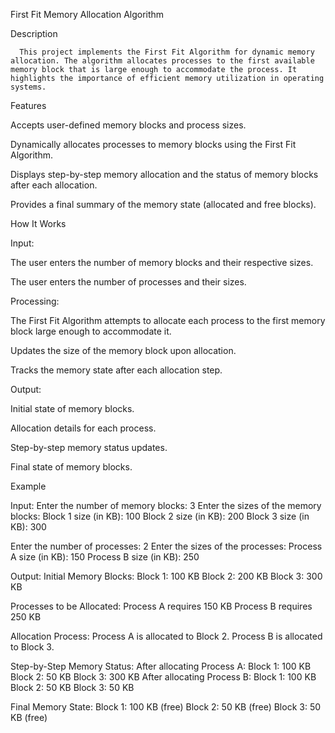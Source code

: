 First Fit Memory Allocation Algorithm

Description

      This project implements the First Fit Algorithm for dynamic memory allocation. The algorithm allocates processes to the first available memory block that is large enough to accommodate the process. It highlights the importance of efficient memory utilization in operating systems.

Features

  Accepts user-defined memory blocks and process sizes.

  Dynamically allocates processes to memory blocks using the First Fit Algorithm.

  Displays step-by-step memory allocation and the status of memory blocks after each allocation.

  Provides a final summary of the memory state (allocated and free blocks).

How It Works

Input:

  The user enters the number of memory blocks and their respective sizes.

  The user enters the number of processes and their sizes.

Processing:

  The First Fit Algorithm attempts to allocate each process to the first memory block large enough to accommodate it.

  Updates the size of the memory block upon allocation.

  Tracks the memory state after each allocation step.

Output:

  Initial state of memory blocks.

  Allocation details for each process.

  Step-by-step memory status updates.

  Final state of memory blocks.

Example

  Input:
  Enter the number of memory blocks: 3
      Enter the sizes of the memory blocks:
      Block 1 size (in KB): 100
      Block 2 size (in KB): 200
      Block 3 size (in KB): 300

 Enter the number of processes: 2
      Enter the sizes of the processes:
      Process A size (in KB): 150
      Process B size (in KB): 250
      
  Output:
  Initial Memory Blocks:
      Block 1: 100 KB
      Block 2: 200 KB
      Block 3: 300 KB
      
  Processes to be Allocated:
      Process A requires 150 KB
      Process B requires 250 KB
      
  Allocation Process:
      Process A is allocated to Block 2.
      Process B is allocated to Block 3.
      
   Step-by-Step Memory Status:
      After allocating Process A:
        Block 1: 100 KB
        Block 2: 50 KB
        Block 3: 300 KB
      After allocating Process B:
        Block 1: 100 KB
        Block 2: 50 KB
        Block 3: 50 KB
      
  Final Memory State:
      Block 1: 100 KB (free)
      Block 2: 50 KB (free)
      Block 3: 50 KB (free)
